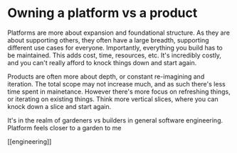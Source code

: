 # Owning a platform vs a product

Platforms are more about expansion and foundational structure. As they are about supporting others, they often have a large breadth, supporting different use cases for everyone.
Importantly, everything you build has to be maintained. This adds cost, time, resources, etc. It's incredibly costly, and you can't really afford to knock things down and start again.

Products are often more about depth, or constant re-imagining and iteration. The total scope may not increase much, and as such there's less time spent in mainetance.
However there's more focus on refreshing things, or iterating on existing things. Think more vertical slices, where you can knock down a slice and start again.

It's in the realm of gardeners vs builders in general software engineering. Platform feels closer to a garden to me

[[engineering]]